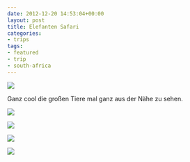 ```yaml
---
date: 2012-12-20 14:53:04+00:00
layout: post
title: Elefanten Safari
categories:
- trips
tags:
- featured
- trip
- south-africa
---
```


[![](http://clemi.ag3r.at/wp-content/uploads/2012/12/wpid-Photo-20.12.2012-1423.jpg)](http://clemi.ag3r.at/wp-content/uploads/2012/12/wpid-Photo-20.12.2012-1423.jpg)





Ganz cool die großen Tiere mal ganz aus der Nähe zu sehen.



<!-- more -->

[![](http://clemi.ag3r.at/wp-content/uploads/2012/12/wpid-Photo-20.12.2012-1453.jpg)](http://clemi.ag3r.at/wp-content/uploads/2012/12/wpid-Photo-20.12.2012-1453.jpg)





[![](http://clemi.ag3r.at/wp-content/uploads/2012/12/wpid-Photo-20.12.2012-1523.jpg)](http://clemi.ag3r.at/wp-content/uploads/2012/12/wpid-Photo-20.12.2012-1523.jpg)





[![](http://clemi.ag3r.at/wp-content/uploads/2012/12/wpid-Photo-20.12.2012-1548.jpg)](http://clemi.ag3r.at/wp-content/uploads/2012/12/wpid-Photo-20.12.2012-1548.jpg)





[![](http://clemi.ag3r.at/wp-content/uploads/2012/12/wpid-Photo-20.12.2012-1549.jpg)](http://clemi.ag3r.at/wp-content/uploads/2012/12/wpid-Photo-20.12.2012-1549.jpg)
